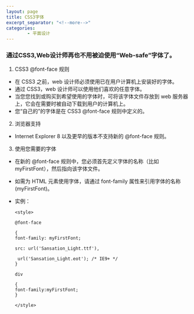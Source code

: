 ```yaml
---
layout: page
title: CSS3字体
excerpt_separator: "<!--more-->"
categories:
        - 平面设计
---       
```

### 通过CSS3,Web设计师再也不用被迫使用“Web-safe”字体了。
<!--more-->
1. CSS3 @font-face 规则
- 在 CSS3 之前，web 设计师必须使用已在用户计算机上安装好的字体。
- 通过 CSS3，web 设计师可以使用他们喜欢的任意字体。
- 当您您找到或购买到希望使用的字体时，可将该字体文件存放到 web 服务器上，它会在需要时被自动下载到用户的计算机上。
- 您“自己的”的字体是在 CSS3 @font-face 规则中定义的。
2. 浏览器支持
- Internet Explorer 8 以及更早的版本不支持新的 @font-face 规则。
3. 使用您需要的字体
- 在新的 @font-face 规则中，您必须首先定义字体的名称（比如 myFirstFont），然后指向该字体文件。
- 如需为 HTML 元素使用字体，请通过 font-family 属性来引用字体的名称 (myFirstFont)。
- 实例：
   
   ```
   <style> 

  @font-face

  {
  font-family: myFirstFont;

  src: url('Sansation_Light.ttf'),
     
    url('Sansation_Light.eot'); /* IE9+ */
  }

  div

  {
  font-family:myFirstFont;
  }
  
  </style>
  ```